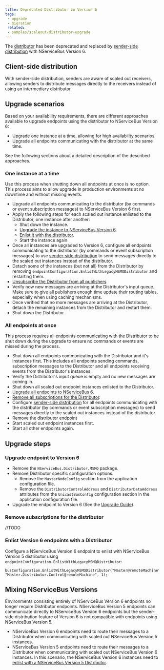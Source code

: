 ```yaml
---
title: Deprecated Distributor in Version 6
tags:
 - upgrade
 - migration
 related:
 - samples/scaleout/distributor-upgrade
---
```


The [distributor](/nservicebus/scalability-and-ha/distributor.md) has been deprecated and replaced by [sender-side distribution]((/nservicebus/msmq/scalability-and-ha/sender-side-distribution.md)) with NServiceBus Version 6.

## Client-side distribution

With sender-side distribution, senders are aware of scaled out receivers, allowing senders to distribute messages directly to the receivers instead of using an intermediary distributor.

## Upgrade scenarios

Based on your availability requirements, there are different approaches available to upgrade endpoints using the distributor to NServiceBus Version 6:

* Upgrade one instance at a time, allowing for high availability scenarios.
* Upgrade all endpoints communicating with the distributor at the same time.

See the following sections about a detailed description of the described approaches.


### One instance at a time

Use this process when shutting down all endpoints at once is no option. This process aims to allow upgrade in production environments at no downtime and without missing events.

* Upgrade all endpoints communicating to the distributor (by commands or event subscription messages) to NServiceBus Version 6 first.
* Apply the following steps for each scaled out instance enlisted to the Distributor, one instance after another:
  * Shut down the instance.
  * [Upgrade the instance to NServiceBus Version 6](#upgrade-endpoint-to-version-6).
  * [Enlist it with the distributor](#enlist-version-6-endpoints-with-a-distributor).
  * Start the instance again
* Once all instances are upgraded to Version 6, configure all endpoints communicating to the distributor (by commands or event subscription messages) to use [sender-side distribution](/nservicebus/msmq/scalability-and-ha/sender-side-distribution.md) to send messages directly to the scaled out instances instead of the distributor.
* Detach some of the instances (but not all) from the Distributor by removing `endpointConfiguration.EnlistWithLegacyMSMQDistributor` and restarting them.
* [Unsubscribe the Distributor from all publishers](#remove-subscriptions-for-the-distributor)
* Verify now new messages are arriving at the Distributor's input queue. Make sure to give all publishers enough time update their routing tables, especially when using caching mechanisms.
* Once verified that no more messages are arriving at the Distributor, detach the remaining instances from the Distributor and restart them.
* Shut down the Distributor.


### All endpoints at once

This process requires all endpoints communicating with the Distributor to be shut down during the upgrade to ensure no commands or events are missed during the process.

* Shut down all endpoints communicating with the Distributor and it's instances first. This includes all endpoints sending commands, subscription messages to the Distributor and all endpoints receiving events from the Distributor's instances.
* Verify the Distributor's input queue is empty and no new messages are coming in.
* Shut down all scaled out endpoint instances enlisted to the Distributor.
* [Upgrade all endpoints to NServiceBus 6](#upgrade-endpoint-to-version-6).
* [Remove all subscriptions for the Distributor](#remove-subscriptions-for-the-distributor).
* Configure [sender-side distribution](/nservicebus/msmq/scalability-and-ha/sender-side-distribution.md) for all endpoints communicating with the distributor (by commands or event subscription messages) to send messages directly to the scaled out instances instead of the distributor.
* Remove the distributor endpoint
* Start scaled out endpoint instances first.
* Start all other endpoints again.


## Upgrade steps

### Upgrade endpoint to Version 6
* Remove the `NServiceBus.Distributor.MSMQ` package.
* Remove Distributor specific configuration options.
  * Remove the `MasterNodeConfig` section from the application configuration file.
  * Remove the `DistributorControlAddress` and `DistributorDataAddress` attributes from the `UnicastBusConfig` configuration section in the application configuration file.
* Upgrade the endpoint to Version 6 (See the [Upgrade Guide](/nservicebus/upgrades/5to6)).


### Remove subscriptions for the distributor
//TODO


### Enlist Version 6 endpoints with a Distributor

Configure a NServiceBus Version 6 endpoint to enlist with NServiceBus Version 5 distributor using `endpointConfiguration.EnlistWithLegacyMSMQDistributor`:

```
busConfiguration.EnlistWithLegacyMSMQDistributor("Master@remoteMachine", "Master.Distributor.Control@remoteMachine", 1);
```


## Mixing NServiceBus Versions

Environments consisting entirely of NServiceBus Version 6 endpoints no longer require Distributor endpoints. NServiceBus Version 5 endpoints can communicate directly to NServiceBus Version 6 endpoints but the sender-side distribution feature of Version 6 is not compatible with endpoints using NServiceBus Version 5.

* NServiceBus Version 6 endpoints need to route their messages to a Distributor when communicating with scaled out NServiceBus Version 5 instances.
* NServiceBus Version 5 endpoints need to route their messages to a Distributor when communicating with scaled out NServiceBus Version 6 instances. In this scenario, the NServiceBus Version 6 instances need to [enlist with a NServiceBus Version 5 Distributor](#remove-subscriptions-for-the-distributor).
